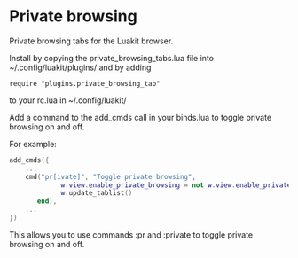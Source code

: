 Private browsing
================

Private browsing tabs for the Luakit browser.

Install by copying the private_browsing_tabs.lua file into ~/.config/luakit/plugins/
and by adding
```
require "plugins.private_browsing_tab" 
```
to your rc.lua in ~/.config/luakit/

Add a command to the add_cmds call in your binds.lua to toggle private browsing on and off.

For example:
```lua
add_cmds({
    ...
    cmd("pr[ivate]", "Toggle private browsing",                                             function (w)                                                                 
             w.view.enable_private_browsing = not w.view.enable_private_browsing
             w:update_tablist()
       end),
    ...
})
```
This allows you to use commands :pr and :private to toggle private browsing on and off.
